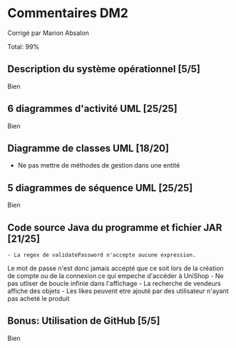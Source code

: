 # Commentaires DM2

Corrigé par Marion Absalon

Total: 99%

## Description du système opérationnel [5/5]
Bien

## 6 diagrammes d'activité UML [25/25]
Bien

## Diagramme de classes UML [18/20]
- Ne pas mettre de méthodes de gestion dans une entité

## 5 diagrammes de séquence UML [25/25]
Bien

## Code source Java du programme et fichier JAR [21/25]
    - La regex de validatePassword n'accepte aucune expression.
   Le mot de passe n'est donc jamais accepté que ce soit lors de la création de compte ou de la connexion ce qui empeche d'accéder à UniShop
    - Ne pas utliser de boucle infinie dans l'affichage
    - La recherche de vendeurs affiche des objets
    - Les likes peuvent etre ajouté par des utilisateur n'ayant pas acheté le produit

## Bonus: Utilisation de GitHub [5/5]
Bien
